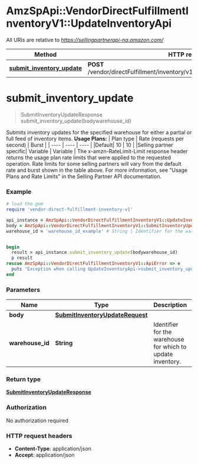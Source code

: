# AmzSpApi::VendorDirectFulfillmentInventoryV1::UpdateInventoryApi

All URIs are relative to *https://sellingpartnerapi-na.amazon.com/*

Method | HTTP request | Description
------------- | ------------- | -------------
[**submit_inventory_update**](UpdateInventoryApi.md#submit_inventory_update) | **POST** /vendor/directFulfillment/inventory/v1/warehouses/{warehouseId}/items | 

# **submit_inventory_update**
> SubmitInventoryUpdateResponse submit_inventory_update(bodywarehouse_id)



Submits inventory updates for the specified warehouse for either a partial or full feed of inventory items.  **Usage Plans:**  | Plan type | Rate (requests per second) | Burst | | ---- | ---- | ---- | |Default| 10 | 10 | |Selling partner specific| Variable | Variable |  The x-amzn-RateLimit-Limit response header returns the usage plan rate limits that were applied to the requested operation. Rate limits for some selling partners will vary from the default rate and burst shown in the table above. For more information, see \"Usage Plans and Rate Limits\" in the Selling Partner API documentation.

### Example
```ruby
# load the gem
require 'vendor-direct-fulfillment-inventory-v1'

api_instance = AmzSpApi::VendorDirectFulfillmentInventoryV1::UpdateInventoryApi.new
body = AmzSpApi::VendorDirectFulfillmentInventoryV1::SubmitInventoryUpdateRequest.new # SubmitInventoryUpdateRequest | 
warehouse_id = 'warehouse_id_example' # String | Identifier for the warehouse for which to update inventory.


begin
  result = api_instance.submit_inventory_update(bodywarehouse_id)
  p result
rescue AmzSpApi::VendorDirectFulfillmentInventoryV1::ApiError => e
  puts "Exception when calling UpdateInventoryApi->submit_inventory_update: #{e}"
end
```

### Parameters

Name | Type | Description  | Notes
------------- | ------------- | ------------- | -------------
 **body** | [**SubmitInventoryUpdateRequest**](SubmitInventoryUpdateRequest.md)|  | 
 **warehouse_id** | **String**| Identifier for the warehouse for which to update inventory. | 

### Return type

[**SubmitInventoryUpdateResponse**](SubmitInventoryUpdateResponse.md)

### Authorization

No authorization required

### HTTP request headers

 - **Content-Type**: application/json
 - **Accept**: application/json



